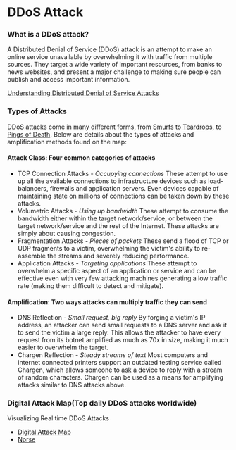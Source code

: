 # DDoS Attack

### What is a DDoS attack?
A Distributed Denial of Service (DDoS) attack is an attempt to make an online service unavailable by overwhelming it with traffic from multiple sources. They target a wide variety of important resources, from banks to news websites, and present a major challenge to making sure people can publish and access important information.  
  
[Understanding Distributed Denial of Service Attacks](https://www.youtube.com/watch?t=28&v=NogCN78XN2w)


### Types of Attacks
DDoS attacks come in many different forms, from [Smurfs](http://en.wikipedia.org/wiki/Smurf_attack) to [Teardrops](http://en.wikipedia.org/wiki/Denial-of-service_attack#Teardrop_attacks), to [Pings of Death](http://en.wikipedia.org/wiki/Ping_of_death). Below are details about the types of attacks and amplification methods found on the map:


#### Attack Class: Four common categories of attacks
- TCP Connection Attacks - *Occupying connections*
These attempt to use up all the available connections to infrastructure devices such as load-balancers, firewalls and application servers. Even devices capable of maintaining state on millions of connections can be taken down by these attacks.
- Volumetric Attacks - *Using up bandwidth*
These attempt to consume the bandwidth either within the target network/service, or between the target network/service and the rest of the Internet. These attacks are simply about causing congestion.
- Fragmentation Attacks - *Pieces of packets*
These send a flood of TCP or UDP fragments to a victim, overwhelming the victim's ability to re-assemble the streams and severely reducing performance.
- Application Attacks - *Targeting applications*
These attempt to overwhelm a specific aspect of an application or service and can be effective even with very few attacking machines generating a low traffic rate (making them difficult to detect and mitigate).


#### Amplification: Two ways attacks can multiply traffic they can send
- DNS Reflection - *Small request, big reply*
By forging a victim's IP address, an attacker can send small requests to a DNS server and ask it to send the victim a large reply. This allows the attacker to have every request from its botnet amplified as much as 70x in size, making it much easier to overwhelm the target.
- Chargen Reflection - *Steady streams of text*
Most computers and internet connected printers support an outdated testing service called Chargen, which allows someone to ask a device to reply with a stream of random characters. Chargen can be used as a means for amplifying attacks similar to DNS attacks above.


### Digital Attack Map(Top daily DDoS attacks worldwide)
Visualizing Real time DDoS Attacks
- [Digital Attack Map](http://www.digitalattackmap.com/#anim=1&color=0&country=ALL&list=0&time=16588&view=map:w
)
- [Norse](http://map.ipviking.com/)
